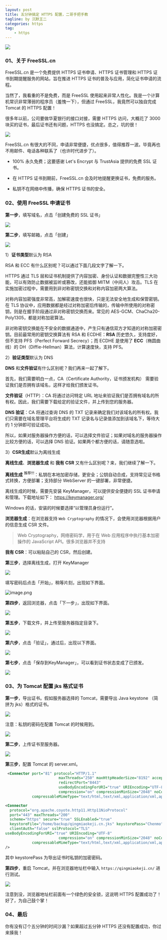 ```yaml
---
layout: post
title: 五分钟搞定 HTTPS 配置，二哥手把手教
tagline: by 沉默王二
categories: https
tag:
    - https
---
```


![](https://upload-images.jianshu.io/upload_images/1179389-d31349fb299e0f6c.jpg?imageMogr2/auto-orient/strip%7CimageView2/2/w/1240)

### 01、关于 FreeSSL.cn

FreeSSL.cn 是一个免费提供 HTTPS 证书申请、HTTPS 证书管理和 HTTPS 证书到期提醒服务的网站，旨在推进 HTTPS 证书的普及与应用，简化证书申请的流程。

<!--more-->

当然了，我看重的不是免费，而是 FreeSSL 使用起来非常人性化。我是一个计算机常识非常薄弱的程序员（羞愧一下），但通过 FreeSSL，我竟然可以独自完成 Tomcat 的 HTTPS 配置！

很多年以前，公司要做华夏银行的接口对接，需要 HTTPS 访问，大概花了 3000 块买的证书，最后证书还有问题，HTTPS 也没搞定。总之，坑的很！

![](https://upload-images.jianshu.io/upload_images/1179389-ec522334a85eca49.png?imageMogr2/auto-orient/strip%7CimageView2/2/w/1240)

FreeSSL.cn 有很大的不同，申请非常便捷，优点很多，值得推荐一波。毕竟再也不用邮件、电话各种联系了（也许时代进步了）。

- 100% 永久免费；这要感谢 Let's Encrypt 与 TrustAsia 提供的免费 SSL 证书。

- 在 HTTPS 证书到期前，FreeSSL.cn 会及时地提醒更换证书，免费的服务。

- 私钥不在网络中传播，确保 HTTPS 证书的安全。

### 02、使用  FreeSSL 申请证书

**第一步**，填写域名，点击「创建免费的 SSL 证书」

![](https://upload-images.jianshu.io/upload_images/1179389-1335d627ac4ac4b7.png?imageMogr2/auto-orient/strip%7CimageView2/2/w/1240)

**第二步**，填写邮箱，点击「创建」

![](https://upload-images.jianshu.io/upload_images/1179389-b9e3ea82842c76d4.png?imageMogr2/auto-orient/strip%7CimageView2/2/w/1240)

1）**证书类型**默认为 RSA

RSA 和 ECC 有什么区别呢？可以通过下面几段文字了解一下。

HTTPS 通过 TLS 层和证书机制提供了内容加密、身份认证和数据完整性三大功能，可以有效防止数据被监听或篡改，还能抵御 MITM（中间人）攻击。TLS 在实施加密过程中，需要用到非对称密钥交换和对称内容加密两大算法。

对称内容加密强度非常高，加解密速度也很快，只是无法安全地生成和保管密钥。在 TLS 协议中，应用数据都是经过对称加密后传输的，传输中所使用的对称密钥，则是在握手阶段通过非对称密钥交换而来。常见的 AES-GCM、ChaCha20-Poly1305，都是对称加密算法。

非对称密钥交换能在不安全的数据通道中，产生只有通信双方才知道的对称加密密钥。目前最常用的密钥交换算法有 RSA 和 ECDHE：**RSA** 历史悠久，支持度好，但不支持 PFS（Perfect Forward Secrecy）；而 ECDHE 是使用了 **ECC**（椭圆曲线）的 DH（Diffie-Hellman）算法，计算速度快，支持 PFS。

2）**验证类型**默认为 DNS

**DNS** 和**文件验证**有什么区别呢？我们再来一起了解下。

首先，我们需要明白一点，CA（Certificate Authority，证书颁发机构） 需要验证我们是否拥有该域名，这样才给我们颁发证书。

**文件验证**（HTTP）：CA 将通过访问特定 URL 地址来验证我们是否拥有域名的所有权。因此，我们需要下载给定的验证文件，并上传到您的服务器。

**DNS 验证**：CA 将通过查询 DNS 的 TXT 记录来确定我们对该域名的所有权。我们只需要在域名管理平台将生成的 TXT 记录名与记录值添加到该域名下，等待大约 1 分钟即可验证成功。

所以，如果对服务器操作方便的话，可以选择文件验证；如果对域名的服务器操作比较方便的话，可以选择 DNS 验证。如果两个都方便的话，请随意选啦。

3）**CSR生成**默认为离线生成

**离线生成**、**浏览器生成** 和 **我有 CSR** 又有什么区别呢？来，我们继续了解一下。

**离线生成** <sup>推荐!!!</sup>：私钥在本地加密存储，更安全；公钥自动合成，支持常见证书格式转换，方便部署；支持部分 WebServer 的一键部署，非常便捷。

离线生成的时候，需要先安装 KeyManager，可以提供安全便捷的 SSL 证书申请和管理。下载地址如下：
https://keymanager.org/

Windows 的话，安装的时候要选择“以管理员身份运行”。

**浏览器生成**：在浏览器支持 `Web Cryptography` 的情况下，会使用浏览器根据用户的信息生成 CSR 文件。

>Web Cryptography，网络密码学，用于在 Web 应用程序中执行基本加密操作的 JavaScript API。很多浏览器并不支持

**我有 CSR**：可以粘贴自己的 CSR，然后创建。

**第三步**，选择离线生成，打开 KeyManager

![](https://upload-images.jianshu.io/upload_images/1179389-81708cff8654a4b4.png?imageMogr2/auto-orient/strip%7CimageView2/2/w/1240)

填写密码后点击「开始」，稍等片刻，出现如下界面。

![image.png](https://upload-images.jianshu.io/upload_images/1179389-6a9f56fbf93b64c8.png?imageMogr2/auto-orient/strip%7CimageView2/2/w/1240)

**第四步**，返回浏览器，点击「下一步」，出现如下界面。

![](https://upload-images.jianshu.io/upload_images/1179389-5f39124c94e36929.png?imageMogr2/auto-orient/strip%7CimageView2/2/w/1240)

**第五步**，下载文件，并上传至服务器指定目录下。

![](https://upload-images.jianshu.io/upload_images/1179389-e9bcd15b787469c6.png?imageMogr2/auto-orient/strip%7CimageView2/2/w/1240)

**第六步**，点击「验证」，通过后，出现以下界面。

![](https://upload-images.jianshu.io/upload_images/1179389-4ba523f29d1342c5.png?imageMogr2/auto-orient/strip%7CimageView2/2/w/1240)

**第七步**，点击「保存到KeyManager」，可以看到证书状态变成了已颁发。

![](https://upload-images.jianshu.io/upload_images/1179389-2de220d09fd49e06.png?imageMogr2/auto-orient/strip%7CimageView2/2/w/1240)

### 03、为 Tomcat 配置 jks 格式证书

**第一步**，导出证书。假如服务器选择的 Tomcat，需要导出 Java keystone （简拼为 jks）格式的证书。

![](https://upload-images.jianshu.io/upload_images/1179389-98428819ce3b29c8.png?imageMogr2/auto-orient/strip%7CimageView2/2/w/1240)

注意：私钥的密码在配置 Tomcat 的时候用到。

![](https://upload-images.jianshu.io/upload_images/1179389-5962862bf2f25685.png?imageMogr2/auto-orient/strip%7CimageView2/2/w/1240)


**第二步**，上传证书至服务器。

![](https://upload-images.jianshu.io/upload_images/1179389-cafbd8dc710b8aa6.png?imageMogr2/auto-orient/strip%7CimageView2/2/w/1240)

**第三步**，配置 Tomcat 的 server.xml。

```xml
 <Connector port="81" protocol="HTTP/1.1"
                        maxThreads="250" maxHttpHeaderSize="8192" acceptCount="100" connectionTimeout="60000" keepAliveTimeout="200000"
                        redirectPort="8443"            
                        useBodyEncodingForURI="true" URIEncoding="UTF-8"  
                        compression="on" compressionMinSize="2048" noCompressionUserAgents="gozilla, traviata"   
            compressableMimeType="text/html,text/xml,application/xml,application/json,text/javascript,application/javascript,text/css,text/plain,text/json,image/png,image/gif"/>

<Connector
  protocol="org.apache.coyote.http11.Http11NioProtocol"
  port="443" maxThreads="200"
  scheme="https" secure="true" SSLEnabled="true"
  keystoreFile="/home/backup/qingmiaokeji.cn.jks" keystorePass="Chenmo"
  clientAuth="false" sslProtocol="TLS"
useBodyEncodingForURI="true" URIEncoding="UTF-8"  
                        compression="on" compressionMinSize="2048" noCompressionUserAgents="gozilla, traviata"   
            compressableMimeType="text/html,text/xml,application/xml,application/json,text/javascript,application/javascript,text/css,text/plain,text/json,image/png,image/gif"
/>
```

其中 keystorePass 为导出证书时私钥的加密密码。

**第四步**，重启 Tomcat，并在浏览器地址栏中输入 `https://qingmiaokeji.cn/` 进行测试。

![](https://upload-images.jianshu.io/upload_images/1179389-4aa2fd753b5cf0f2.png?imageMogr2/auto-orient/strip%7CimageView2/2/w/1240)

注意到没，浏览器地址栏前面有一个绿色的安全锁，这说明 HTTPS 配置成功了！好了，为自己鼓个掌！

### 04、最后

你有没有订个五分钟的时间沙漏？如果超过五分钟 HTTPS 还没有配置成功，你过来揍我！

